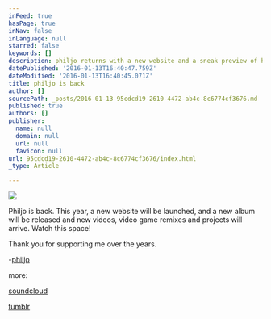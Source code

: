 ```yaml
---
inFeed: true
hasPage: true
inNav: false
inLanguage: null
starred: false
keywords: []
description: philjo returns with a new website and a sneak preview of his next album due to release in 2016
datePublished: '2016-01-13T16:40:47.759Z'
dateModified: '2016-01-13T16:40:45.071Z'
title: philjo is back
author: []
sourcePath: _posts/2016-01-13-95cdcd19-2610-4472-ab4c-8c6774cf3676.md
published: true
authors: []
publisher:
  name: null
  domain: null
  url: null
  favicon: null
url: 95cdcd19-2610-4472-ab4c-8c6774cf3676/index.html
_type: Article

---
```

![](https://s3-us-west-2.amazonaws.com/the-grid-img/p/cbd5a02a016038da3fbee908294e689245149e0e.jpg)

Philjo is back. This year, a new website will be launched, and a new album will be released and new videos, video game remixes and projects will arrive. Watch this space! 

Thank you for supporting me over the years.

-[philjo][0]

more:

[soundcloud][1]

[tumblr][2]

[0]: https://www.facebook.com/philjo-159610014107074/
[1]: https://soundcloud.com/philjo1005/tracks
[2]: http://philjo.tumblr.com/